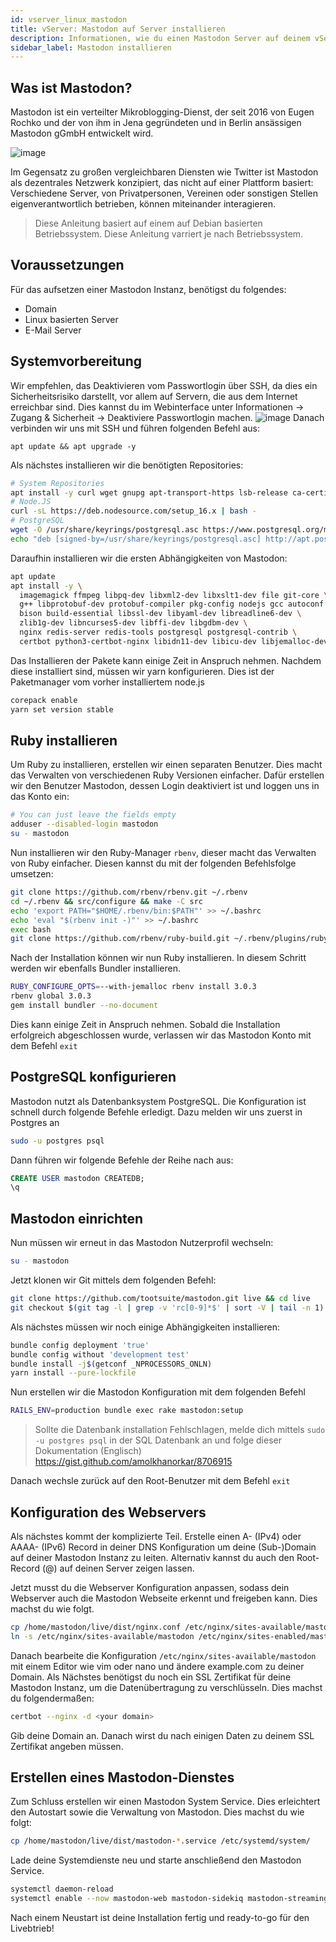 ```yaml
---
id: vserver_linux_mastodon
title: vServer: Mastodon auf Server installieren
description: Informationen, wie du einen Mastodon Server auf deinem vServer von ZAP-Hosting einrichten kannst - ZAP-Hosting.com Dokumentationen
sidebar_label: Mastodon installieren
---
```


## Was ist Mastodon?
Mastodon ist ein verteilter Mikroblogging-Dienst, der seit 2016 von Eugen Rochko und der von ihm in Jena gegründeten und in Berlin ansässigen Mastodon gGmbH entwickelt wird.

![image](https://user-images.githubusercontent.com/32127408/207198152-fa6ca1e6-b845-4fd8-83d9-cc4a8fb91f9f.png)

Im Gegensatz zu großen vergleichbaren Diensten wie Twitter ist Mastodon als dezentrales Netzwerk konzipiert, das nicht auf einer Plattform basiert:
Verschiedene Server, von Privatpersonen, Vereinen oder sonstigen Stellen eigenverantwortlich betrieben, können miteinander interagieren.
> Diese Anleitung basiert auf einem auf Debian basierten Betriebssystem. Diese Anleitung varriert je nach Betriebssystem.

## Voraussetzungen
Für das aufsetzen einer Mastodon Instanz, benötigst du folgendes:
- Domain
- Linux basierten Server
- E-Mail Server

## Systemvorbereitung
Wir empfehlen, das Deaktivieren vom Passwortlogin über SSH, da dies ein Sicherheitsrisiko darstellt, vor allem auf Servern, die aus dem Internet erreichbar sind. Dies kannst du im Webinterface unter Informationen -> Zugang & Sicherheit -> Deaktiviere Passwortlogin machen. 
![image](https://user-images.githubusercontent.com/32127408/207198356-d36eeb4d-647c-4102-9d09-dcaebd8a29b5.png)
Danach verbinden wir uns mit SSH und führen folgenden Befehl aus:
```
apt update && apt upgrade -y
```

Als nächstes installieren wir die benötigten Repositories:
```bash
# System Repositories
apt install -y curl wget gnupg apt-transport-https lsb-release ca-certificates
# Node.JS
curl -sL https://deb.nodesource.com/setup_16.x | bash -
# PostgreSQL
wget -O /usr/share/keyrings/postgresql.asc https://www.postgresql.org/media/keys/ACCC4CF8.asc
echo "deb [signed-by=/usr/share/keyrings/postgresql.asc] http://apt.postgresql.org/pub/repos/apt $(lsb_release -cs)-pgdg main" > /etc/apt/sources.list.d/postgresql.list
```

Daraufhin installieren wir die ersten Abhängigkeiten von Mastodon:
```bash
apt update
apt install -y \
  imagemagick ffmpeg libpq-dev libxml2-dev libxslt1-dev file git-core \
  g++ libprotobuf-dev protobuf-compiler pkg-config nodejs gcc autoconf \
  bison build-essential libssl-dev libyaml-dev libreadline6-dev \
  zlib1g-dev libncurses5-dev libffi-dev libgdbm-dev \
  nginx redis-server redis-tools postgresql postgresql-contrib \
  certbot python3-certbot-nginx libidn11-dev libicu-dev libjemalloc-dev
```

Das Installieren der Pakete kann einige Zeit in Anspruch nehmen. Nachdem diese installiert sind, müssen wir yarn konfigurieren. Dies ist der Paketmanager vom vorher installiertem node.js
```bash
corepack enable
yarn set version stable
```

## Ruby installieren 
Um Ruby zu installieren, erstellen wir einen separaten Benutzer. Dies macht das Verwalten von verschiedenen Ruby Versionen einfacher. Dafür erstellen wir den Benutzer Mastodon, dessen Login deaktiviert ist und loggen uns in das Konto ein:
```bash
# You can just leave the fields empty
adduser --disabled-login mastodon
su - mastodon
```

Nun installieren wir den Ruby-Manager `rbenv`, dieser macht das Verwalten von Ruby einfacher. Diesen kannst du mit der folgenden Befehlsfolge umsetzen:
```bash
git clone https://github.com/rbenv/rbenv.git ~/.rbenv
cd ~/.rbenv && src/configure && make -C src
echo 'export PATH="$HOME/.rbenv/bin:$PATH"' >> ~/.bashrc
echo 'eval "$(rbenv init -)"' >> ~/.bashrc
exec bash
git clone https://github.com/rbenv/ruby-build.git ~/.rbenv/plugins/ruby-build
```
Nach der Installation können wir nun Ruby installieren. In diesem Schritt werden wir ebenfalls Bundler installieren.
```bash
RUBY_CONFIGURE_OPTS=--with-jemalloc rbenv install 3.0.3
rbenv global 3.0.3
gem install bundler --no-document
```
Dies kann einige Zeit in Anspruch nehmen. Sobald die Installation erfolgreich abgeschlossen wurde, verlassen wir das Mastodon Konto mit dem Befehl `exit`

## PostgreSQL konfigurieren
Mastodon nutzt als Datenbanksystem PostgreSQL. Die Konfiguration ist schnell durch folgende Befehle erledigt. Dazu melden wir uns zuerst in Postgres an
```bash
sudo -u postgres psql
```

Dann führen wir folgende Befehle der Reihe nach aus:
```sql
CREATE USER mastodon CREATEDB;
\q
```

## Mastodon einrichten
Nun müssen wir erneut in das Mastodon Nutzerprofil wechseln:
```bash
su - mastodon
```
Jetzt klonen wir Git mittels dem folgenden Befehl:
```bash
git clone https://github.com/tootsuite/mastodon.git live && cd live
git checkout $(git tag -l | grep -v 'rc[0-9]*$' | sort -V | tail -n 1)
```
Als nächstes müssen wir noch einige Abhängigkeiten installieren:
```bash
bundle config deployment 'true'
bundle config without 'development test'
bundle install -j$(getconf _NPROCESSORS_ONLN)
yarn install --pure-lockfile
```

Nun erstellen wir die Mastodon Konfiguration mit dem folgenden Befehl
```bash
RAILS_ENV=production bundle exec rake mastodon:setup
```
> Sollte die Datenbank installation Fehlschlagen, melde dich mittels `sudo -u postgres psql` in der SQL Datenbank an und folge dieser Dokumentation (Englisch) 
> https://gist.github.com/amolkhanorkar/8706915

Danach wechsle zurück auf den Root-Benutzer mit dem Befehl `exit`

## Konfiguration des Webservers
Als nächstes kommt der komplizierte Teil. Erstelle einen A- (IPv4) oder AAAA- (IPv6) Record in deiner DNS Konfiguration um deine (Sub-)Domain auf deiner Mastodon Instanz zu leiten. Alternativ kannst du auch den Root-Record (@) auf deinen Server zeigen lassen.

Jetzt musst du die Webserver Konfiguration anpassen, sodass dein Webserver auch die Mastodon Webseite erkennt und freigeben kann. Dies machst du wie folgt.
```bash
cp /home/mastodon/live/dist/nginx.conf /etc/nginx/sites-available/mastodon
ln -s /etc/nginx/sites-available/mastodon /etc/nginx/sites-enabled/mastodon
```

Danach bearbeite die Konfiguration `/etc/nginx/sites-available/mastodon` mit einem Editor wie vim oder nano und ändere example.com zu deiner Domain.
Als Nächstes benötigst du noch ein SSL Zertifikat für deine Mastodon Instanz, um die Datenübertragung zu verschlüsseln. Dies machst du folgendermaßen:
```bash
certbot --nginx -d <your domain>
```
Gib deine Domain an. Danach wirst du nach einigen Daten zu deinem SSL Zertifikat angeben müssen. 

## Erstellen eines Mastodon-Dienstes
Zum Schluss erstellen wir einen Mastodon System Service. Dies erleichtert den Autostart sowie die Verwaltung von Mastodon. Dies machst du wie folgt: 
```sh
cp /home/mastodon/live/dist/mastodon-*.service /etc/systemd/system/
```

Lade deine Systemdienste neu und starte anschließend den Mastodon Service. 
```sh
systemctl daemon-reload
systemctl enable --now mastodon-web mastodon-sidekiq mastodon-streaming
```

Nach einem Neustart ist deine Installation fertig und ready-to-go für den Livebtrieb! 
